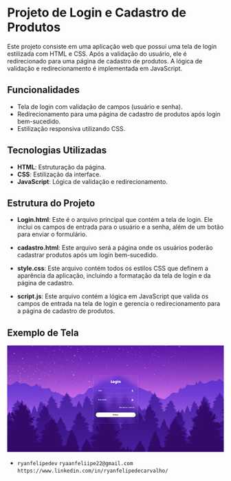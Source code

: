 # Projeto de Login e Cadastro de Produtos

Este projeto consiste em uma aplicação web que possui uma tela de login estilizada com HTML e CSS. Após a validação do usuário, ele é redirecionado para uma página de cadastro de produtos. A lógica de validação e redirecionamento é implementada em JavaScript.

## Funcionalidades

- Tela de login com validação de campos (usuário e senha).
- Redirecionamento para uma página de cadastro de produtos após login bem-sucedido.
- Estilização responsiva utilizando CSS.

## Tecnologias Utilizadas

- **HTML**: Estruturação da página.
- **CSS**: Estilização da interface.
- **JavaScript**: Lógica de validação e redirecionamento.

## Estrutura do Projeto

- **Login.html**: Este é o arquivo principal que contém a tela de login. Ele inclui os campos de entrada para o usuário e a senha, além de um botão para enviar o formulário.

- **cadastro.html**: Este arquivo será a página onde os usuários poderão cadastrar produtos após um login bem-sucedido.

- **style.css**: Este arquivo contém todos os estilos CSS que definem a aparência da aplicação, incluindo a formatação da tela de login e da página de cadastro.

- **script.js**: Este arquivo contém a lógica em JavaScript que valida os campos de entrada na tela de login e gerencia o redirecionamento para a página de cadastro de produtos.

## Exemplo de Tela

![Tela de Login](login.jpg)

-  `ryanfelipedev` `ryaanfeliipe22@gmail.com` `https://www.linkedin.com/in/ryanfelipedecarvalho/`


